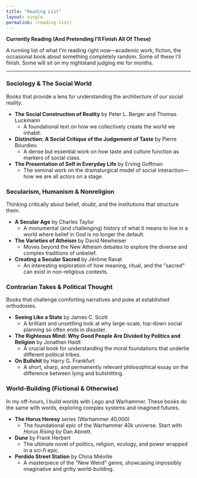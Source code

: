 ```yaml
---
title: "Reading List"
layout: single
permalink: /reading-list/
---
```


**Currently Reading (And Pretending I'll Finish All Of These)**

A running list of what I'm reading right now—academic work, fiction, the occasional book about something completely random. Some of these I'll finish. Some will sit on my nightstand judging me for months. 

---

### Sociology & The Social World

Books that provide a lens for understanding the architecture of our social reality.

* **The Social Construction of Reality** by Peter L. Berger and Thomas Luckmann
    * A foundational text on how we collectively create the world we inhabit.
* **Distinction: A Social Critique of the Judgement of Taste** by Pierre Bourdieu
    * A dense but essential work on how taste and culture function as markers of social class.
* **The Presentation of Self in Everyday Life** by Erving Goffman
    * The seminal work on the dramaturgical model of social interaction—how we are all actors on a stage.

### Secularism, Humanism & Nonreligion

Thinking critically about belief, doubt, and the institutions that structure them.

* **A Secular Age** by Charles Taylor
    * A monumental (and challenging) history of what it means to live in a world where belief in God is no longer the default.
* **The Varieties of Atheism** by David Newheiser
    * Moves beyond the New Atheism debates to explore the diverse and complex traditions of unbelief.
* **Creating a Secular Sacred** by Jérôme Ravat
    * An interesting exploration of how meaning, ritual, and the "sacred" can exist in non-religious contexts.

### Contrarian Takes & Political Thought

Books that challenge comforting narratives and poke at established orthodoxies.

* **Seeing Like a State** by James C. Scott
    * A brilliant and unsettling look at why large-scale, top-down social planning so often ends in disaster.
* **The Righteous Mind: Why Good People Are Divided by Politics and Religion** by Jonathan Haidt
    * A crucial book for understanding the moral foundations that underlie different political tribes.
* **On Bullshit** by Harry G. Frankfurt
    * A short, sharp, and permanently relevant philosophical essay on the difference between lying and bullshitting.

### World-Building (Fictional & Otherwise)

In my off-hours, I build worlds with Lego and Warhammer. These books do the same with words, exploring complex systems and imagined futures.

* **The Horus Heresy** series (Warhammer 40,000)
    * The foundational epic of the Warhammer 40k universe. Start with *Horus Rising* by Dan Abnett.
* **Dune** by Frank Herbert
    * The ultimate novel of politics, religion, ecology, and power wrapped in a sci-fi epic.
* **Perdido Street Station** by China Miéville
    * A masterpiece of the "New Weird" genre, showcasing impossibly imaginative and gritty world-building.